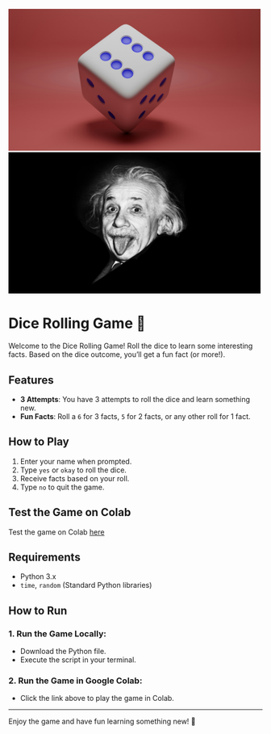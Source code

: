 <p float="left">
  <img src="dice.jpg" width="500" />
  <img src="einstein.jpg" width="500" height = 280 />
</p>

# Dice Rolling Game 🎲

Welcome to the Dice Rolling Game! Roll the dice to learn some interesting facts. Based on the dice outcome, you’ll get a fun fact (or more!).

## Features

- **3 Attempts**: You have 3 attempts to roll the dice and learn something new.
- **Fun Facts**: Roll a `6` for 3 facts, `5` for 2 facts, or any other roll for 1 fact.
  
## How to Play

1. Enter your name when prompted.
2. Type `yes` or `okay` to roll the dice.
3. Receive facts based on your roll.
4. Type `no` to quit the game.

## Test the Game on Colab

Test the game on Colab [here](https://tinyurl.com/Gaji-Dice-Game)

## Requirements

- Python 3.x
- `time`, `random` (Standard Python libraries)
  
## How to Run
### 1. Run the Game Locally:

- Download the Python file.
- Execute the script in your terminal.
### 2. Run the Game in Google Colab:

- Click the link above to play the game in Colab.

---

Enjoy the game and have fun learning something new! 🎉


